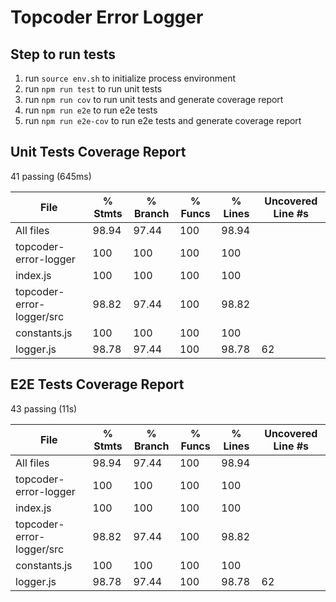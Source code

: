 # Topcoder Error Logger

## Step to run tests
1. run `source env.sh` to initialize process environment
2. run `npm run test` to run unit tests
3. run `npm run cov` to run unit tests and generate coverage report
4. run `npm run e2e` to run e2e tests
5. run `npm run e2e-cov` to run e2e tests and generate coverage report

## Unit Tests Coverage Report

  41 passing (645ms)

File                         |  % Stmts | % Branch |  % Funcs |  % Lines | Uncovered Line #s
-----------------------------|----------|----------|----------|----------|-------------------
All files                    |    98.94 |    97.44 |      100 |    98.94 |
 topcoder-error-logger     |      100 |      100 |      100 |      100 |
  index.js                   |      100 |      100 |      100 |      100 |
 topcoder-error-logger/src |    98.82 |    97.44 |      100 |    98.82 |
  constants.js               |      100 |      100 |      100 |      100 |
  logger.js                  |    98.78 |    97.44 |      100 |    98.78 |                62

## E2E Tests Coverage Report

  43 passing (11s)

File                         |  % Stmts | % Branch |  % Funcs |  % Lines | Uncovered Line #s
-----------------------------|----------|----------|----------|----------|-------------------
All files                    |    98.94 |    97.44 |      100 |    98.94 |
 topcoder-error-logger     |      100 |      100 |      100 |      100 |
  index.js                   |      100 |      100 |      100 |      100 |
 topcoder-error-logger/src |    98.82 |    97.44 |      100 |    98.82 |
  constants.js               |      100 |      100 |      100 |      100 |
  logger.js                  |    98.78 |    97.44 |      100 |    98.78 |                62
